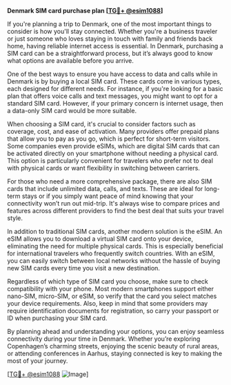 **Denmark SIM card purchase plan [[TG💪+ @esim1088](https://t.me/s/esim1088)]**

If you're planning a trip to Denmark, one of the most important things to consider is how you'll stay connected. Whether you're a business traveler or just someone who loves staying in touch with family and friends back home, having reliable internet access is essential. In Denmark, purchasing a SIM card can be a straightforward process, but it’s always good to know what options are available before you arrive.

One of the best ways to ensure you have access to data and calls while in Denmark is by buying a local SIM card. These cards come in various types, each designed for different needs. For instance, if you're looking for a basic plan that offers voice calls and text messages, you might want to opt for a standard SIM card. However, if your primary concern is internet usage, then a data-only SIM card would be more suitable.

When choosing a SIM card, it's crucial to consider factors such as coverage, cost, and ease of activation. Many providers offer prepaid plans that allow you to pay as you go, which is perfect for short-term visitors. Some companies even provide eSIMs, which are digital SIM cards that can be activated directly on your smartphone without needing a physical card. This option is particularly convenient for travelers who prefer not to deal with physical cards or want flexibility in switching between carriers.

For those who need a more comprehensive package, there are also SIM cards that include unlimited data, calls, and texts. These are ideal for long-term stays or if you simply want peace of mind knowing that your connectivity won’t run out mid-trip. It's always wise to compare prices and features across different providers to find the best deal that suits your travel style.

In addition to traditional SIM cards, another modern solution is the eSIM. An eSIM allows you to download a virtual SIM card onto your device, eliminating the need for multiple physical cards. This is especially beneficial for international travelers who frequently switch countries. With an eSIM, you can easily switch between local networks without the hassle of buying new SIM cards every time you visit a new destination.

Regardless of which type of SIM card you choose, make sure to check compatibility with your phone. Most modern smartphones support either nano-SIM, micro-SIM, or eSIM, so verify that the card you select matches your device requirements. Also, keep in mind that some providers may require identification documents for registration, so carry your passport or ID when purchasing your SIM card.

By planning ahead and understanding your options, you can enjoy seamless connectivity during your time in Denmark. Whether you’re exploring Copenhagen’s charming streets, enjoying the scenic beauty of rural areas, or attending conferences in Aarhus, staying connected is key to making the most of your journey.

[[TG💪+ @esim1088](https://t.me/s/esim1088) ![Image](https://i.postimg.cc/Y0z9fWf4/image.png)]